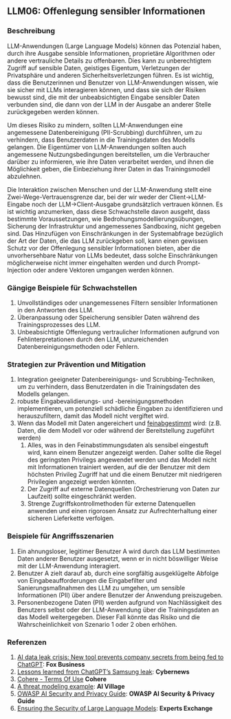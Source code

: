 ## LLM06: Offenlegung sensibler Informationen

### Beschreibung

LLM-Anwendungen (Large Language Models) können das Potenzial haben, durch ihre Ausgabe sensible Informationen, proprietäre Algorithmen oder andere vertrauliche Details zu offenbaren. Dies kann zu unberechtigtem Zugriff auf sensible Daten, geistiges Eigentum, Verletzungen der Privatsphäre und anderen Sicherheitsverletzungen führen. Es ist wichtig, dass die Benutzerinnen und Benutzer von LLM-Anwendungen wissen, wie sie sicher mit LLMs interagieren können, und dass sie sich der Risiken bewusst sind, die mit der unbeabsichtigten Eingabe sensibler Daten verbunden sind, die dann von der LLM in der Ausgabe an anderer Stelle zurückgegeben werden können.

Um dieses Risiko zu mindern, sollten LLM-Anwendungen eine angemessene Datenbereinigung (PII-Scrubbing) durchführen, um zu verhindern, dass Benutzerdaten in die Trainingsdaten des Modells gelangen. Die Eigentümer von LLM-Anwendungen sollten auch angemessene Nutzungsbedingungen bereitstellen, um die Verbraucher darüber zu informieren, wie ihre Daten verarbeitet werden, und ihnen die Möglichkeit geben, die Einbeziehung ihrer Daten in das Trainingsmodell abzulehnen.

Die Interaktion zwischen Menschen und der LLM-Anwendung stellt eine Zwei-Wege-Vertrauensgrenze dar, bei der wir weder der Client->LLM-Eingabe noch der LLM->Client-Ausgabe grundsätzlich vertrauen können. Es ist wichtig anzumerken, dass diese Schwachstelle davon ausgeht, dass bestimmte Voraussetzungen, wie Bedrohungsmodellierungsübungen, Sicherung der Infrastruktur und angemessenes Sandboxing, nicht gegeben sind. Das Hinzufügen von Einschränkungen in der Systemabfrage bezüglich der Art der Daten, die das LLM zurückgeben soll, kann einen gewissen Schutz vor der Offenlegung sensibler Informationen bieten, aber die unvorhersehbare Natur von LLMs bedeutet, dass solche Einschränkungen möglicherweise nicht immer eingehalten werden und durch Prompt-Injection oder andere Vektoren umgangen werden können.

### Gängige Beispiele für Schwachstellen

1. Unvollständiges oder unangemessenes Filtern sensibler Informationen in den Antworten des LLM.
2. Überanpassung oder Speicherung sensibler Daten während des Trainingsprozesses des LLM.
3. Unbeabsichtigte Offenlegung vertraulicher Informationen aufgrund von Fehlinterpretationen durch den LLM, unzureichenden Datenbereinigungsmethoden oder Fehlern.

### Strategien zur Prävention und Mitigation

1. Integration geeigneter Datenbereinigungs- und Scrubbing-Techniken, um zu verhindern, dass Benutzerdaten in die Trainingsdaten des Modells gelangen.
2. robuste Eingabevalidierungs- und -bereinigungsmethoden implementieren, um potenziell schädliche Eingaben zu identifizieren und herauszufiltern, damit das Modell nicht vergiftet wird.
3. Wenn das Modell mit Daten angereichert und [feinabgestimmt](https://github.com/OWASP/www-project-top-10-for-large-language-model-applications/wiki/Definitions) wird: (z.B. Daten, die dem Modell vor oder während der Bereitstellung zugeführt werden)
   1. Alles, was in den Feinabstimmungsdaten als sensibel eingestuft wird, kann einem Benutzer angezeigt werden. Daher sollte die Regel des geringsten Privilegs angewendet werden und das Modell nicht mit Informationen trainiert werden, auf die der Benutzer mit dem höchsten Privileg Zugriff hat und die einem Benutzer mit niedrigeren Privilegien angezeigt werden könnten.
   2. Der Zugriff auf externe Datenquellen (Orchestrierung von Daten zur Laufzeit) sollte eingeschränkt werden.
   3. Strenge Zugriffskontrollmethoden für externe Datenquellen anwenden und einen rigorosen Ansatz zur Aufrechterhaltung einer sicheren Lieferkette verfolgen.
   
### Beispiele für Angriffsszenarien

1. Ein ahnungsloser, legitimer Benutzer A wird durch das LLM bestimmten Daten anderer Benutzer ausgesetzt, wenn er in nicht böswilliger Weise mit der LLM-Anwendung interagiert.
2. Benutzer A zielt darauf ab, durch eine sorgfältig ausgeklügelte Abfolge von Eingabeaufforderungen die Eingabefilter und Sanierungsmaßnahmen des LLM zu umgehen, um sensible Informationen (PII) über andere Benutzer der Anwendung preiszugeben.
3. Personenbezogene Daten (PII) werden aufgrund von Nachlässigkeit des Benutzers selbst oder der LLM-Anwendung über die Trainingsdaten an das Modell weitergegeben. Dieser Fall könnte das Risiko und die Wahrscheinlichkeit von Szenario 1 oder 2 oben erhöhen.

### Referenzen

1. [AI data leak crisis: New tool prevents company secrets from being fed to ChatGPT](https://www.foxbusiness.com/politics/ai-data-leak-crisis-prevent-company-secrets-chatgpt): **Fox Business**
2. [Lessons learned from ChatGPT’s Samsung leak](https://cybernews.com/security/chatgpt-samsung-leak-explained-lessons/): **Cybernews**
3. [Cohere - Terms Of Use](https://cohere.com/terms-of-use) **Cohere**
4. [A threat modeling example](https://aivillage.org/large%20language%20models/threat-modeling-llm/): **AI Village**
5. [OWASP AI Security and Privacy Guide](https://owasp.org/www-project-ai-security-and-privacy-guide/): **OWASP AI Security & Privacy Guide**
6. [Ensuring the Security of Large Language Models](https://www.experts-exchange.com/articles/38220/Ensuring-the-Security-of-Large-Language-Models-Strategies-and-Best-Practices.html): **Experts Exchange**
